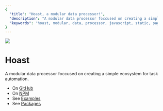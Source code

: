 ```yaml
---
{
  "title": "Hoast, a modular data processor!",
  "description": "A modular data processor foccused on creating a simple ecosystem for task automation.",
  "keywords": "hoast, modular, data, processor, javascript, static, page, generator"
}
---
```


[![](assets/128.png)](https://hoast.js.org)

# Hoast

A modular data processor foccused on creating a simple ecosystem for task automation.

- On [GitHub](https://www.github.com/hoast/hoast)
- On [NPM](https://www.npmjs.com/org/hoast)
- See [Examples](https://github.com/hoast/hoast/tree/master/examples)
- See [Packages](https://github.com/hoast/hoast/tree/master/packages)

